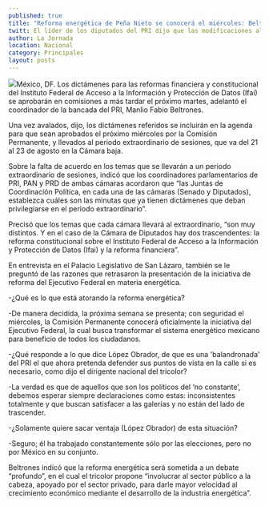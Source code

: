 ```yaml
---
published: true
title: "Reforma energética de Peña Nieto se conocerá el miércoles: Beltrones"
twitt: El líder de los diputados del PRI dijo que las modificaciones al Ifai y en materia financiera serán llevadas al periodo extraordinario.
author: La Jornada
location: Nacional
category: Principales
layout: posts
---
```


![](http://i.imgur.com/TrZqkYYm.jpg)México, DF. Los dictámenes para las reformas financiera y constitucional del Instituto Federal de Acceso a la Información y Protección de Datos (Ifai) se aprobarán en comisiones a más tardar el próximo martes, adelantó el coordinador de la bancada del PRI, Manlio Fabio Beltrones.

Una vez avalados, dijo, los dictámenes referidos se incluirán en la agenda para que sean aprobados el próximo miércoles por la Comisión Permanente, y llevados al periodo extraordinario de sesiones, que va del 21 al 23 de agosto en la Cámara baja.

Sobre la falta de acuerdo en los temas que se llevarán a un periodo extraordinario de sesiones, indicó que los coordinadores parlamentarios de PRI, PAN y PRD de ambas cámaras acordaron que “las Juntas de Coordinación Política, en cada una de las cámaras (Senado y Diputados), establezca cuáles son las minutas que ya tienen dictámenes que deban privilegiarse en el periodo extraordinario”.

Precisó que los temas que cada cámara llevará al extraordinario, “son muy distintos. Y en el caso de la Cámara de Diputados hay dos trascendentes: la reforma constitucional sobre el Instituto Federal de Acceso a la Información y Protección de Datos (Ifai) y la reforma financiera”.

En entrevista en el Palacio Legislativo de San Lázaro, también se le preguntó de las razones que retrasaron la presentación de la iniciativa de reforma del Ejecutivo Federal en materia energética.

-¿Qué es lo que está atorando la reforma energética?

-De manera decidida, la próxima semana se presenta; con seguridad el miércoles, la Comisión Permanente conocerá oficialmente la iniciativa del Ejecutivo Federal, la cual busca transformar el sistema energético mexicano para beneficio de todos los ciudadanos.

-¿Qué responde a lo que dice López Obrador, de que es una 'balandronada' del PRI el que ahora pretenda defender sus puntos de vista en la calle si es necesario, como dijo el dirigente nacional del tricolor?

-La verdad es que de aquellos que son los políticos del ‘no constante’, debemos esperar siempre declaraciones como estas: inconsistentes totalmente y que buscan satisfacer a las galerías y no están del lado de trascender.

-¿Solamente quiere sacar ventaja (López Obrador) de esta situación?

-Seguro; él ha trabajado constantemente sólo por las elecciones, pero no por México en su conjunto.

Beltrones indicó que la reforma energética será sometida a un debate “profundo”, en el cual el tricolor propone “involucrar al sector público a la cabeza, apoyado por el sector privado, para darle mayor velocidad al crecimiento económico mediante el desarrollo de la industria energética”.
